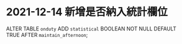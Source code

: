 # 2021-12-14 新增是否納入統計欄位

ALTER TABLE `onduty` ADD `statistical` BOOLEAN NOT NULL DEFAULT TRUE AFTER `maintain_afternoon`;

